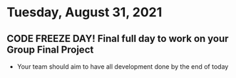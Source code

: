 # Tuesday, August 31, 2021

## CODE FREEZE DAY! Final full day to work on your Group Final Project
- Your team should aim to have all development done by the end of today


